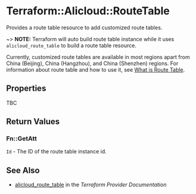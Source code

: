 # Terraform::Alicloud::RouteTable

Provides a route table resource to add customized route tables.

~> **NOTE:** Terraform will auto build route table instance while it uses `alicloud_route_table` to build a route table resource.

Currently, customized route tables are available in most regions apart from China (Beijing), China (Hangzhou), and China (Shenzhen) regions.
For information about route table and how to use it, see [What is Route Table](https://www.alibabacloud.com/help/doc-detail/87057.htm).

## Properties

TBC

## Return Values

### Fn::GetAtt

`Id` - The ID of the route table instance id.

## See Also

* [alicloud_route_table](https://www.terraform.io/docs/providers/alicloud/r/route_table.html) in the _Terraform Provider Documentation_
